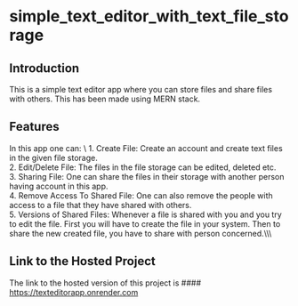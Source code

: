 # simple_text_editor_with_text_file_storage

## Introduction
This is a simple text editor app where you can store files and share files with others. This has been made using MERN stack.

## Features
In this app one can: \\
    1. Create File: Create an account and create text files in the given file storage.\
    2. Edit/Delete File: The files in the file storage can be edited, deleted etc.\
    3. Sharing File: One can share the files in their storage with another person having account in this app.\
    4. Remove Access To Shared File: One can also remove the people with access to a file that they have shared with others.\
    5. Versions of Shared Files: Whenever a file is shared with you and you try to edit the file. First you will have to create the file in your system. Then to share the new created file, you have to share with person concerned.\\\\\

## Link to the Hosted Project
The link to the hosted version of this project is #### https://texteditorapp.onrender.com
